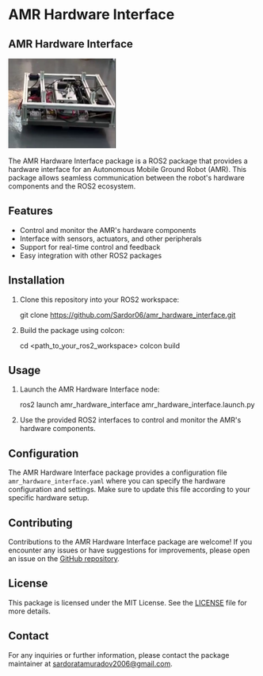 # AMR Hardware Interface
## AMR Hardware Interface

![AMR](amr.jpg)

The AMR Hardware Interface package is a ROS2 package that provides a hardware interface for an Autonomous Mobile Ground Robot (AMR). This package allows seamless communication between the robot's hardware components and the ROS2 ecosystem.

## Features

- Control and monitor the AMR's hardware components
- Interface with sensors, actuators, and other peripherals
- Support for real-time control and feedback
- Easy integration with other ROS2 packages

## Installation

1. Clone this repository into your ROS2 workspace:
    
    git clone https://github.com/Sardor06/amr_hardware_interface.git
    


2. Build the package using colcon:
    
    cd <path_to_your_ros2_workspace>
    colcon build
    


## Usage

1. Launch the AMR Hardware Interface node:
    
    ros2 launch amr_hardware_interface amr_hardware_interface.launch.py
    


2. Use the provided ROS2 interfaces to control and monitor the AMR's hardware components.

## Configuration

The AMR Hardware Interface package provides a configuration file `amr_hardware_interface.yaml` where you can specify the hardware configuration and settings. Make sure to update this file according to your specific hardware setup.

## Contributing

Contributions to the AMR Hardware Interface package are welcome! If you encounter any issues or have suggestions for improvements, please open an issue on the [GitHub repository](https://github.com/Sardor06/amr_hardware_interface/issues).

## License

This package is licensed under the MIT License. See the [LICENSE](LICENSE) file for more details.

## Contact

For any inquiries or further information, please contact the package maintainer at [sardoratamuradov2006@gmail.com](sardoratamuradov2006@gmail.com).